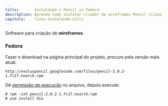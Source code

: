 ```yaml
---
title:       Instalando o Pencil no Fedora
description: Aprenda como instalar criador de wireframes Pencil (Linux)
capitulo:    linux-instalando-utils
---
```



Software para criação de __wireframes__.


### Fedora

Fazer o download na página principal do projeto, procure pela versão mais atual:

    http://evoluspencil.googlecode.com/files/pencil-2.0.2-1.fc17.noarch.rpm

Dê [permissão de execução](/linux/como-dar-permissao-de-execucao) no arquivo, depois execute:

    # rpm -ivh pencil-2.0.2-1.fc17.noarch.rpm
    # yum install dia
